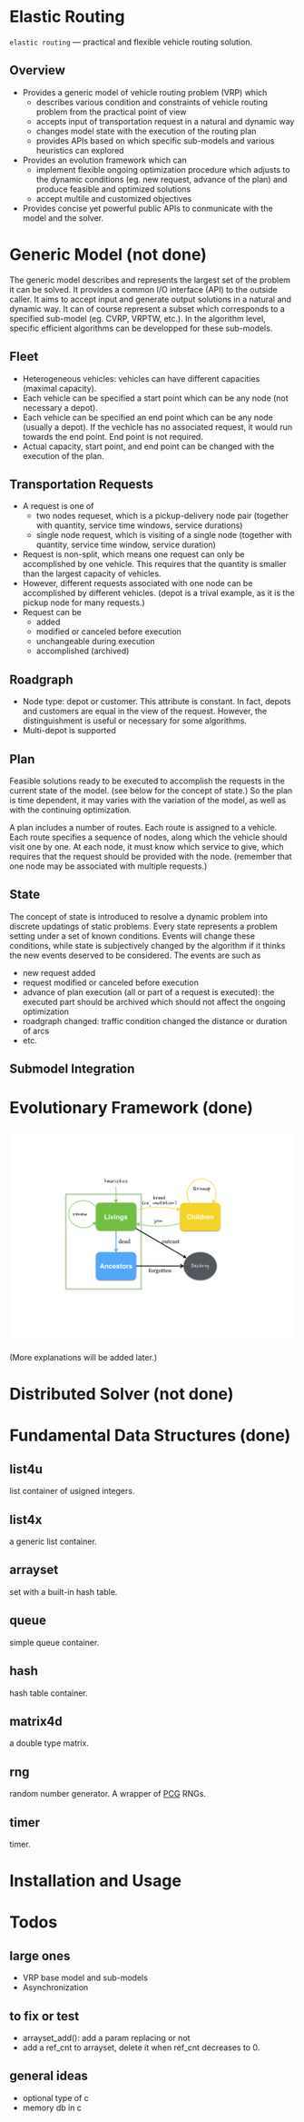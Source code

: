 # Elastic Routing

``elastic routing`` — practical and flexible vehicle routing solution.

## Overview

- Provides a generic model of vehicle routing problem (VRP) which
    - describes various condition and constraints of vehicle routing problem from the practical point of view
    - accepts input of transportation request in a natural and dynamic way
    - changes model state with the execution of the routing plan
    - provides APIs based on which specific sub-models and various heuristics can explored
- Provides an evolution framework which can
    - implement flexible ongoing optimization procedure which adjusts to the dynamic conditions (eg. new request, advance of the plan) and produce feasible and optimized solutions
    - accept multile and customized objectives
- Provides concise yet powerful public APIs to conmunicate with the model and the solver.

# Generic Model (not done)

The generic model describes and represents the largest set of the problem it can be solved. It provides a common I/O interface (API) to the outside caller. It aims to accept input and generate output solutions in a natural and dynamic way. It can of course represent a subset which corresponds to a specified sub-model (eg. CVRP, VRPTW, etc.). In the algorithm level, specific efficient algorithms can be developped for these sub-models.

## Fleet

- Heterogeneous vehicles: vehicles can have different capacities (maximal capacity).
- Each vehicle can be specified a start point which can be any node (not necessary a depot).
- Each vehicle can be specified an end point which can be any node (usually a depot). If the vechicle has no associated request, it would run towards the end point. End point is not required.
- Actual capacity, start point, and end point can be changed with the execution of the plan.

## Transportation Requests

- A request is one of
    - two nodes requeset, which is a pickup-delivery node pair (together with quantity, service time windows, service durations)
    - single node request, which is visiting of a single node (together with quantity, service time window, service duration)
- Request is non-split, which means one request can only be accomplished by one vehicle. This requires that the quantity is smaller than the largest capacity of vehicles.
- However, different requests associated with one node can be accomplished by different vehicles. (depot is a trival example, as it is the pickup node for many requests.)
- Request can be
    - added
    - modified or canceled before execution
    - unchangeable during execution
    - accomplished (archived)

## Roadgraph

- Node type: depot or customer. This attribute is constant. In fact, depots and customers are equal in the view of the request. However, the distinguishment is useful or necessary for some algorithms.
- Multi-depot is supported

## Plan

Feasible solutions ready to be executed to accomplish the requests in the current state of the model. (see below for the concept of state.) So the plan is time dependent, it may varies with the variation of the model, as well as with the continuing optimization.

A plan includes a number of routes. Each route is assigned to a vehicle. Each route specifies a sequence of nodes, along which the vehicle should visit one by one. At each node, it must know which service to give, which requires that the request should be provided with the node. (remember that one node may be associated with multiple requests.)

## State

The concept of state is introduced to resolve a dynamic problem into discrete updatings of static problems. Every state represents a problem setting under a set of known conditions. Events will change these conditions, while state is subjectively changed by the algorithm if it thinks the new events deserved to be considered. The events are such as

- new request added
- request modified or canceled before execution
- advance of plan execution (all or part of a request is executed): the executed part should be archived which should not affect the ongoing optimization
- roadgraph changed: traffic condition changed the distance or duration of arcs
- etc.

## Submodel Integration


# Evolutionary Framework (done)

![population groups and individual flow](https://raw.githubusercontent.com/herrkaefer/elastic-routing/master/doc/evol-population.jpeg)

(More explanations will be added later.)

# Distributed Solver (not done)


# Fundamental Data Structures (done)

## list4u

list container of usigned integers.

## list4x

a generic list container.

## arrayset

set with a built-in hash table.

## queue

simple queue container.

## hash

hash table container.

## matrix4d

a double type matrix.

## rng

random number generator. A wrapper of [PCG](http://www.pcg-random.org/) RNGs.

## timer

timer.

# Installation and Usage


# Todos

## large ones

- VRP base model and sub-models
- Asynchronization

## to fix or test

- arrayset_add(): add a param replacing or not
- add a ref_cnt to arrayset,  delete it when ref_cnt decreases to 0.

## general ideas

- optional type of c
- memory db in c
